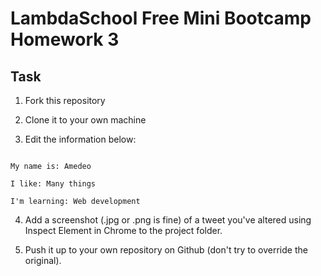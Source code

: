# LambdaSchool Free Mini Bootcamp Homework 3 #

## Task ##

1. Fork this repository

2. Clone it to your own machine

3. Edit the information below:


```

My name is: Amedeo

I like: Many things

I'm learning: Web development

```

4. Add a screenshot (.jpg or .png is fine) of a tweet you've altered using Inspect Element in Chrome to the project folder.

5. Push it up to your own repository on Github (don't try to override the original).
